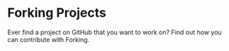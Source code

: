 # Forking Projects

Ever find a project on GitHub that you want to work on? Find out how you can contribute with Forking.

